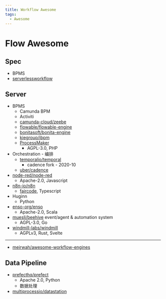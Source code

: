 ```yaml
---
title: Workflow Awesome
tags:
  - Awesome
---
```


# Flow Awesome

## Spec

- BPMS
- [serverlessworkflow](https://github.com/serverlessworkflow/specification)

## Server

- BPMS
  - Camunda BPM
  - Activiti
  - [camunda-cloud/zeebe](https://github.com/camunda-cloud/zeebe)
  - [flowable/flowable-engine](https://github.com/flowable/flowable-engine)
  - [bonitasoft/bonita-engine](https://github.com/bonitasoft/bonita-engine)
  - [kiegroup/jbpm](https://github.com/kiegroup/jbpm)
  - [ProcessMaker](https://github.com/ProcessMaker/processmaker)
    - AGPL-3.0, PHP
- Orchestration - 编排
  - [temporalio/temporal](https://github.com/temporalio/temporal)
    - cadence fork - 2020-10
  - [uber/cadence](https://github.com/uber/cadence)
- [node-red/node-red](https://github.com/node-red/node-red)
  - Apache-2.0, Javascript
- [n8n-io/n8n](https://github.com/n8n-io/n8n)
  - [faircode](http://faircode.io/), Typescript
- Huginn
  - Python
- [enso-org/enso](https://github.com/enso-org/enso)
  - Apache-2.0, Scala
- [muesli/beehive](https://github.com/muesli/beehive)
  event/agent & automation system
  - AGPL-3.0, Go
- [windmill-labs/windmill](https://github.com/windmill-labs/windmill)
  - AGPLv3, Rust, Svelte

---

- [meirwah/awesome-workflow-engines](https://github.com/meirwah/awesome-workflow-engines)

## Data Pipeline

- [prefecthq/prefect](https://github.com/prefecthq/prefect)
  - Apache 2.0, Python
  - 数据处理
- [multiprocessio/datastation](https://github.com/multiprocessio/datastation)
